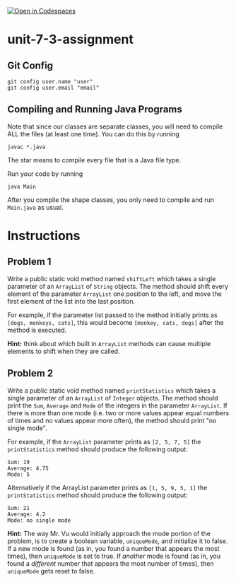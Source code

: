 [![Open in Codespaces](https://classroom.github.com/assets/launch-codespace-2972f46106e565e64193e422d61a12cf1da4916b45550586e14ef0a7c637dd04.svg)](https://classroom.github.com/open-in-codespaces?assignment_repo_id=18335463)
# unit-7-3-assignment

## Git Config
```
git config user.name "user"
git config user.email "email"
```

## Compiling and Running Java Programs
Note that since our classes are separate classes, you will need to compile ALL the files (at least one time).  You can do this by running
```
javac *.java
```
The star means to compile every file that is a Java file type.

Run your code by running
```
java Main
```

After you compile the shape classes, you only need to compile and run `Main.java` as usual.

# Instructions  

## Problem 1
Write a public static void method named `shiftLeft` which takes a single parameter of an `ArrayList` of `String` objects. The method should shift every element of the parameter `ArrayList` one position to the left, and move the first element of the list into the last position.

For example, if the parameter list passed to the method initially prints as `[dogs, monkeys, cats]`, this would become `[monkey, cats, dogs]` after the method is executed.

**Hint:** think about which built in `ArrayList` methods can cause multiple elements to shift when they are called.

## Problem 2
Write a public static void method named `printStatistics` which takes a single parameter of an `ArrayList` of `Integer` objects. The method should print the `Sum`, `Average` and `Mode` of the integers in the parameter `ArrayList`. If there is more than one mode (i.e. two or more values appear equal numbers of times and no values appear more often), the method should print "no single mode".

For example, if the `ArrayList` parameter prints as `[2, 5, 7, 5]` the `printStatistics` method should produce the following output:
```
Sum: 19
Average: 4.75
Mode: 5
```
Alternatively if the ArrayList parameter prints as `[1, 5, 9, 5, 1]` the `printStatistics` method should produce the following output:
```
Sum: 21
Average: 4.2
Mode: no single mode
```

**Hint:** The way Mr. Vu would initially approach the mode portion of the problem, is to create a boolean variable, `uniqueMode`, and initialize it to false.  If a new mode is found (as in, you found a number that appears the most times), then `uniqueMode` is set to true.  If *another* mode is found (as in, you found a *different* number that appears the most number of times), then `uniqueMode` gets reset to false.
  
